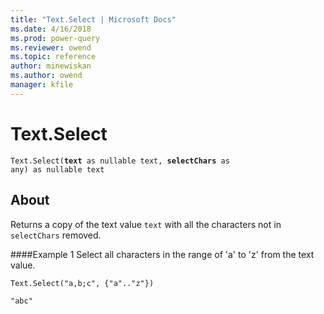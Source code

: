 ```yaml
---
title: "Text.Select | Microsoft Docs"
ms.date: 4/16/2018
ms.prod: power-query
ms.reviewer: owend
ms.topic: reference
author: minewiskan
ms.author: owend
manager: kfile
---
```

# Text.Select
<code>Text.Select(<b>text</b> as nullable text, <b>selectChars</b> as any) as nullable text</code>

## About
Returns a copy of the text value `text` with all the characters not in `selectChars` removed. 

####Example 1
Select all characters in the range of 'a' to 'z' from the text value.

`Text.Select("a,b;c", {"a".."z"})`

`"abc"`


